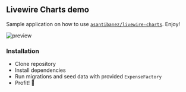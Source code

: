 
## Livewire Charts demo

Sample application on how to use [`asantibanez/livewire-charts`](https://github.com/asantibanez/livewire-charts). Enjoy!

![preview](https://github.com/asantibanez/livewire-charts-demo/raw/master/preview.png)

### Installation
- Clone repository
- Install dependencies
- Run migrations and seed data with provided `ExpenseFactory`
- Profit! 💪
